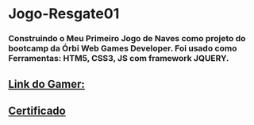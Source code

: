 # Jogo-Resgate01
### Construindo o Meu Primeiro Jogo de Naves como projeto do bootcamp da Órbi Web Games Developer. Foi usado como Ferramentas: HTM5, CSS3, JS com framework JQUERY.
## [Link do Gamer:](https://gamer-resgate-mcfly.netlify.app/)
## [Certificado](https://hermes.digitalinnovation.one/certificates/F5563CA4.pdf)
